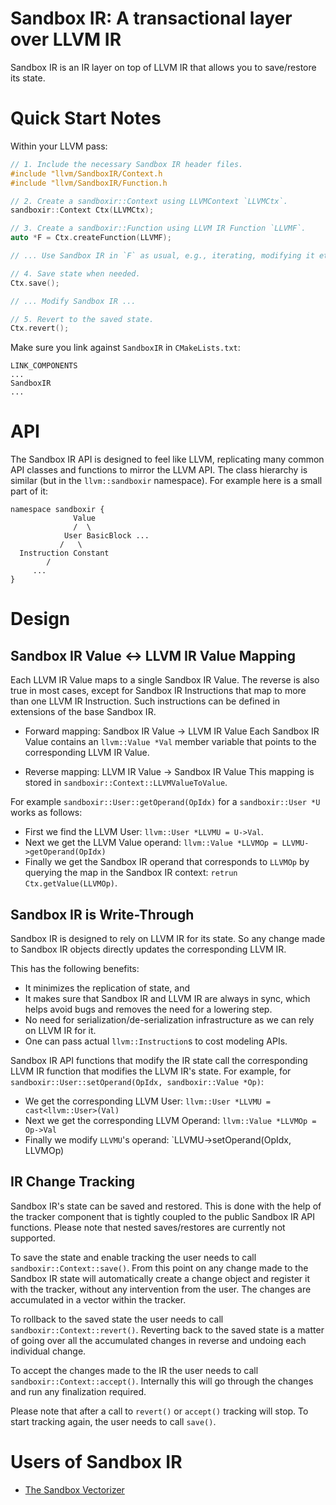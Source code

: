 # Sandbox IR: A transactional layer over LLVM IR

Sandbox IR is an IR layer on top of LLVM IR that allows you to save/restore its state.

# Quick Start Notes

Within your LLVM pass:

``` C++
// 1. Include the necessary Sandbox IR header files.
#include "llvm/SandboxIR/Context.h
#include "llvm/SandboxIR/Function.h

// 2. Create a sandboxir::Context using LLVMContext `LLVMCtx`.
sandboxir::Context Ctx(LLVMCtx);

// 3. Create a sandboxir::Function using LLVM IR Function `LLVMF`.
auto *F = Ctx.createFunction(LLVMF);

// ... Use Sandbox IR in `F` as usual, e.g., iterating, modifying it etc. ...

// 4. Save state when needed.
Ctx.save();

// ... Modify Sandbox IR ...

// 5. Revert to the saved state.
Ctx.revert();
```

Make sure you link against `SandboxIR` in `CMakeLists.txt`:

```
LINK_COMPONENTS
...
SandboxIR
...
```

# API
The Sandbox IR API is designed to feel like LLVM, replicating many common API classes and functions to mirror the LLVM API.
The class hierarchy is similar (but in the `llvm::sandboxir` namespace).
For example here is a small part of it:
```
namespace sandboxir {
              Value
              /  \
            User BasicBlock ...
           /   \
  Instruction Constant
        /
     ...
}
```

# Design

## Sandbox IR Value <-> LLVM IR Value Mapping
Each LLVM IR Value maps to a single Sandbox IR Value.
The reverse is also true in most cases, except for Sandbox IR Instructions that map to more than one LLVM IR Instruction.
Such instructions can be defined in extensions of the base Sandbox IR.

- Forward mapping: Sandbox IR Value -> LLVM IR Value
Each Sandbox IR Value contains an `llvm::Value *Val` member variable that points to the corresponding LLVM IR Value.

- Reverse mapping: LLVM IR Value -> Sandbox IR Value
This mapping is stored in `sandboxir::Context::LLVMValueToValue`.

For example `sandboxir::User::getOperand(OpIdx)` for a `sandboxir::User *U` works as follows:
- First we find the LLVM User: `llvm::User *LLVMU = U->Val`.
- Next we get the LLVM Value operand: `llvm::Value *LLVMOp = LLVMU->getOperand(OpIdx)`
- Finally we get the Sandbox IR operand that corresponds to `LLVMOp` by querying the map in the Sandbox IR context: `retrun Ctx.getValue(LLVMOp)`.

## Sandbox IR is Write-Through
Sandbox IR is designed to rely on LLVM IR for its state.
So any change made to Sandbox IR objects directly updates the corresponding LLVM IR.

This has the following benefits:
- It minimizes the replication of state, and
- It makes sure that Sandbox IR and LLVM IR are always in sync, which helps avoid bugs and removes the need for a lowering step.
- No need for serialization/de-serialization infrastructure as we can rely on LLVM IR for it.
- One can pass actual `llvm::Instruction`s to cost modeling APIs.

Sandbox IR API functions that modify the IR state call the corresponding LLVM IR function that modifies the LLVM IR's state.
For example, for `sandboxir::User::setOperand(OpIdx, sandboxir::Value *Op)`:
- We get the corresponding LLVM User: `llvm::User *LLVMU = cast<llvm::User>(Val)`
- Next we get the corresponding LLVM Operand: `llvm::Value *LLVMOp = Op->Val`
- Finally we modify `LLVMU`'s operand: `LLVMU->setOperand(OpIdx, LLVMOp)

## IR Change Tracking
Sandbox IR's state can be saved and restored.
This is done with the help of the tracker component that is tightly coupled to the public Sandbox IR API functions.
Please note that nested saves/restores are currently not supported.

To save the state and enable tracking the user needs to call `sandboxir::Context::save()`.
From this point on any change made to the Sandbox IR state will automatically create a change object and register it with the tracker, without any intervention from the user.
The changes are accumulated in a vector within the tracker.

To rollback to the saved state the user needs to call `sandboxir::Context::revert()`.
Reverting back to the saved state is a matter of going over all the accumulated changes in reverse and undoing each individual change.

To accept the changes made to the IR the user needs to call `sandboxir::Context::accept()`.
Internally this will go through the changes and run any finalization required.

Please note that after a call to `revert()` or `accept()` tracking will stop.
To start tracking again, the user needs to call `save()`.

# Users of Sandbox IR
- [The Sandbox Vectorizer](project:SandboxVectorizer.md)
